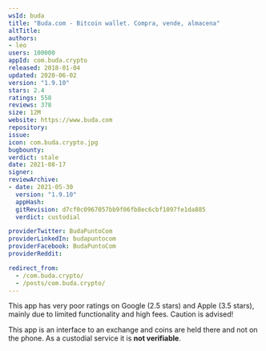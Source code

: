 ```yaml
---
wsId: buda
title: "Buda.com - Bitcoin wallet. Compra, vende, almacena"
altTitle: 
authors:
- leo
users: 100000
appId: com.buda.crypto
released: 2018-01-04
updated: 2020-06-02
version: "1.9.10"
stars: 2.4
ratings: 558
reviews: 378
size: 12M
website: https://www.buda.com
repository: 
issue: 
icon: com.buda.crypto.jpg
bugbounty: 
verdict: stale
date: 2021-08-17
signer: 
reviewArchive:
- date: 2021-05-30
  version: "1.9.10"
  appHash: 
  gitRevision: d7cf0c0967057bb9f06fb8ec6cbf1097fe1da885
  verdict: custodial

providerTwitter: BudaPuntoCom
providerLinkedIn: budapuntocom
providerFacebook: BudaPuntoCom
providerReddit: 

redirect_from:
  - /com.buda.crypto/
  - /posts/com.buda.crypto/
---
```



This app has very poor ratings on Google (2.5 stars) and Apple (3.5 stars),
mainly due to limited functionality and high fees. Caution is advised!

This app is an interface to an exchange and coins are held there and not on the
phone. As a custodial service it is **not verifiable**.
